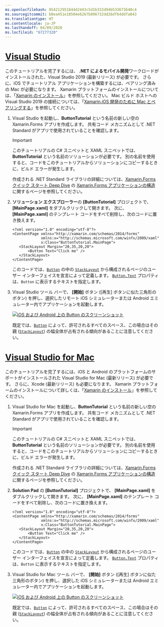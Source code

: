 ```yaml
---
ms.openlocfilehash: 854212951844d2443c5d1b332d94b533673640c4
ms.sourcegitcommit: b0ea451e18504e6267b896732dd26df64ddfa843
ms.translationtype: HT
ms.contentlocale: ja-JP
ms.lasthandoff: 04/09/2020
ms.locfileid: "67277320"
---
```

# <a name="visual-studio"></a>[Visual Studio](#tab/vswin)

このチュートリアルを完了するには、 **.NET によるモバイル開発**ワークロードがインストールされた、Visual Studio 2019 (最新リリース) が必要です。 さらに、iOS でチュートリアル アプリケーションを構築するには、ペアリング済みの Mac が必要になります。 Xamarin プラットフォームのインストールについては、「[Xamarin のインストール](~/get-started/installation/index.md)」を参照してください。 Mac ビルド ホストへの Visual Studio 2019 の接続については、「[Xamarin.iOS 開発のために Mac とペアリングする](~/ios/get-started/installation/windows/connecting-to-mac/index.md)」を参照してください。

1. Visual Studio を起動し、**ButtonTutorial** という名前の新しい空の Xamarin.Forms アプリを作成します。 共有コード メカニズムとして .NET Standard がアプリで使用されていることを確認します。

    > [!IMPORTANT]
    > このチュートリアルの C# スニペットと XAML スニペットでは、**ButtonTutorial** という名前のソリューションが必要です。 別の名前を使用すると、コードをこのチュートリアルからソリューションにコピーするときに、ビルド エラーが発生します。

    作成される .NET Standard ライブラリの詳細については、[Xamarin.Forms クイック スタート Deep Dive](~/get-started/first-app/index.md) の [Xamarin.Forms アプリケーションの構造](~/get-started/first-app/index.md)に関するページを参照してください。

1. **ソリューション エクスプローラー**の **[ButtonTutorial]** プロジェクトで、 **[MainPage.xaml]** をダブルクリックして開きます。 次に、 **[MainPage.xaml]** のテンプレート コードをすべて削除し、次のコードに置き換えます。

    ```xaml
    <?xml version="1.0" encoding="utf-8"?>    
    <ContentPage xmlns="http://xamarin.com/schemas/2014/forms"
                 xmlns:x="http://schemas.microsoft.com/winfx/2009/xaml"
                 x:Class="ButtonTutorial.MainPage">
       <StackLayout Margin="20,35,20,20">
           <Button Text="Click me" />
       </StackLayout>
    </ContentPage>
    ```

    このコードでは、[`Button`](xref:Xamarin.Forms.Button) の中の [`StackLayout`](xref:Xamarin.Forms.StackLayout) から構成されるページのユーザー インターフェイスを宣言によって定義します。 [`Button.Text`](xref:Xamarin.Forms.Button.Text) プロパティは、`Button` に表示するテキストを指定します。

1. Visual Studio ツール バーで、 **[開始]** ボタン ([再生] ボタンに似た三角形のボタン) を押し、選択したリモート iOS シミュレーターまたは Android エミュレーター内でアプリケーションを起動します。

    [![iOS および Android 上の Button のスクリーンショット](../images/create-button.png "テキストを含む Button")](../images/create-button-large.png#lightbox "テキストを含む Button")

    既定では、[`Button`](xref:Xamarin.Forms.Button) によって、許可されるすべてのスペース、この場合はその親 ([`StackLayout`](xref:Xamarin.Forms.StackLayout)) の幅全体が占有される傾向があることに注意してください。

# <a name="visual-studio-for-mac"></a>[Visual Studio for Mac](#tab/vsmac)

このチュートリアルを完了するには、iOS と Android のプラットフォームのサポートがインストールされた Visual Studio for Mac (最新リリース) が必要です。 さらに、Xcode (最新リリース) も必要になります。 Xamarin プラットフォームのインストールについて詳しくは、「[Xamarin のインストール](~/get-started/installation/index.md)」を参照してください。

1. Visual Studio for Mac を起動し、**ButtonTutorial** という名前の新しい空の Xamarin.Forms アプリを作成します。 共有コード メカニズムとして .NET Standard がアプリで使用されていることを確認します。

    > [!IMPORTANT]
    > このチュートリアルの C# スニペットと XAML スニペットでは、**ButtonTutorial** という名前のソリューションが必要です。 別の名前を使用すると、コードをこのチュートリアルからソリューションにコピーするときに、ビルド エラーが発生します。

    作成される .NET Standard ライブラリの詳細については、[Xamarin.Forms クイック スタート Deep Dive](~/get-started/first-app/index.md) の [Xamarin.Forms アプリケーションの構造](~/get-started/first-app/index.md)に関するページを参照してください。

1. **Solution Pad** の **[ButtonTutorial]** プロジェクトで、 **[MainPage.xaml]** をダブルクリックして開きます。 次に、 **[MainPage.xaml]** のテンプレート コードをすべて削除し、次のコードに置き換えます。

    ```xaml
    <?xml version="1.0" encoding="utf-8"?>
    <ContentPage xmlns="http://xamarin.com/schemas/2014/forms"
                 xmlns:x="http://schemas.microsoft.com/winfx/2009/xaml"
                 x:Class="ButtonTutorial.MainPage">
       <StackLayout Margin="20,35,20,20">
           <Button Text="Click me" />
       </StackLayout>
    </ContentPage>
    ```

    このコードでは、[`Button`](xref:Xamarin.Forms.Button) の中の [`StackLayout`](xref:Xamarin.Forms.StackLayout) から構成されるページのユーザー インターフェイスを宣言によって定義します。 [`Button.Text`](xref:Xamarin.Forms.Button.Text) プロパティは、`Button` に表示するテキストを指定します。

1. Visual Studio for Mac ツール バーで、 **[開始]** ボタン ([再生] ボタンに似た三角形のボタン) を押し、選択した iOS シミュレーターまたは Android エミュレーター内でアプリケーションを起動します。

    [![iOS および Android 上の Button のスクリーンショット](../images/create-button.png "テキストを含む Button")](../images/create-button-large.png#lightbox "テキストを含む Button")

    既定では、[`Button`](xref:Xamarin.Forms.Button) によって、許可されるすべてのスペース、この場合はその親 ([`StackLayout`](xref:Xamarin.Forms.StackLayout)) の幅全体が占有される傾向があることに注意してください。
